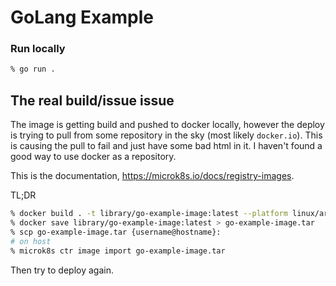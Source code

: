 # GoLang Example

### Run locally

```bash
% go run .
```

## The real build/issue issue

The image is getting build and pushed to docker locally, however the deploy is trying to pull from some repository in the sky (most likely `docker.io`). This is causing the pull to fail and just have some bad html in it. I haven't found a good way to use docker as a repository.

This is the documentation, <https://microk8s.io/docs/registry-images>.

TL;DR

```bash
% docker build . -t library/go-example-image:latest --platform linux/arm64 # check your deployment platform
% docker save library/go-example-image:latest > go-example-image.tar
% scp go-example-image.tar {username@hostname}:
# on host
% microk8s ctr image import go-example-image.tar
```

Then try to deploy again.
